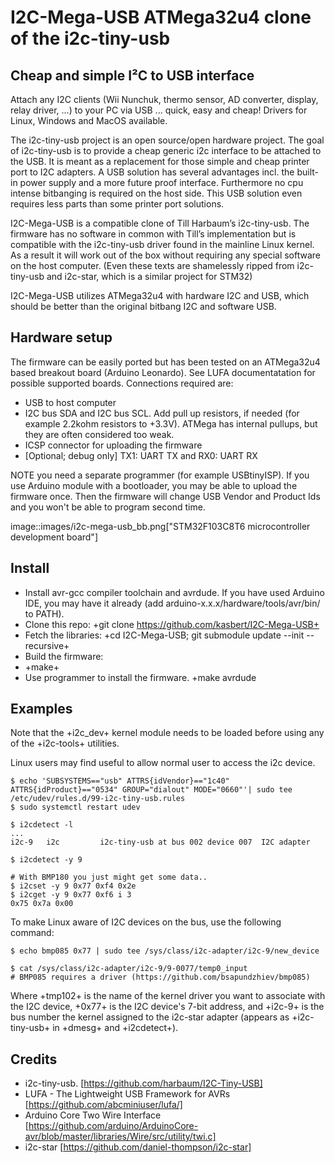 # I2C-Mega-USB ATMega32u4 clone of the i2c-tiny-usb
## Cheap and simple I²C to USB interface

Attach any I2C clients (Wii Nunchuk, thermo sensor, AD converter, display, relay driver, ...) to your PC via USB ... quick, easy and cheap! Drivers for Linux, Windows and MacOS available.

The i2c-tiny-usb project is an open source/open hardware project. The goal of i2c-tiny-usb is to provide a cheap generic i2c interface to be attached to the USB. It is meant as a replacement for those simple and cheap printer port to I2C adapters. A USB solution has several advantages incl. the built-in power supply and a more future proof interface. Furthermore no cpu intense bitbanging is required on the host side. This USB solution even requires less parts than some printer port solutions.

I2C-Mega-USB is a compatible clone of Till Harbaum’s i2c-tiny-usb. The firmware has no software in common with Till’s implementation but is compatible with the i2c-tiny-usb driver found in the mainline Linux kernel. As a result it will work out of the box without requiring any special software on the host computer. (Even these texts are shamelessly ripped from i2c-tiny-usb and i2c-star, which is a similar project for STM32)

I2C-Mega-USB utilizes ATMega32u4 with hardware I2C and USB, which should be better than the original bitbang I2C and software USB.

## Hardware setup

The firmware can be easily ported but has been tested on an ATMega32u4 based breakout board (Arduino Leonardo).
See LUFA documentatation for possible supported boards.
Connections required are:

- USB to host computer
- I2C bus SDA and I2C bus SCL. Add pull up resistors, if needed (for example 2.2kohm resistors to +3.3V). ATMega has internal pullups, but they are often considered too weak.
- ICSP connector for uploading the firmware
- [Optional; debug only] TX1: UART TX and RX0: UART RX

NOTE you need a separate programmer (for example USBtinyISP).
If you use Arduino module with a bootloader, you may be able to upload the firmware once.
Then the firmware will change USB Vendor and Product Ids and you won't be able to program second time.

image::images/i2c-mega-usb_bb.png["STM32F103C8T6 microcontroller development board"]


## Install

- Install avr-gcc compiler toolchain and avrdude. If you have used Arduino IDE, you may have it already (add arduino-x.x.x/hardware/tools/avr/bin/ to PATH).
- Clone this repo:
  +git clone https://github.com/kasbert/I2C-Mega-USB+
- Fetch the libraries:
  +cd I2C-Mega-USB; git submodule update --init --recursive+
- Build the firmware:
- +make+
- Use programmer to install the firmware.
  +make avrdude

## Examples

Note that the +i2c_dev+ kernel module needs to be loaded before using any of the
+i2c-tools+ utilities.

Linux users may find useful to allow normal user to access the i2c device.

    $ echo 'SUBSYSTEMS=="usb" ATTRS{idVendor}=="1c40" ATTRS{idProduct}=="0534" GROUP="dialout" MODE="0660"'| sudo tee /etc/udev/rules.d/99-i2c-tiny-usb.rules
    $ sudo systemctl restart udev

    $ i2cdetect -l
    ...
    i2c-9	i2c       	i2c-tiny-usb at bus 002 device 007	I2C adapter

    $ i2cdetect -y 9

    # With BMP180 you just might get some data..
    $ i2cset -y 9 0x77 0xf4 0x2e
    $ i2cget -y 9 0x77 0xf6 i 3
    0x75 0x7a 0x00


To make Linux aware of I2C devices on the bus, use the following command:

    $ echo bmp085 0x77 | sudo tee /sys/class/i2c-adapter/i2c-9/new_device

    $ cat /sys/class/i2c-adapter/i2c-9/9-0077/temp0_input
    # BMP085 requires a driver (https://github.com/bsapundzhiev/bmp085)

Where +tmp102+ is the name of the kernel driver you want to associate with the
I2C device, +0x77+ is the I2C device's 7-bit address, and +i2c-9+ is the bus
number the kernel assigned to the i2c-star adapter (appears as +i2c-tiny-usb+
in +dmesg+ and +i2cdetect+).


## Credits
* i2c-tiny-usb. [https://github.com/harbaum/I2C-Tiny-USB]
* LUFA - The Lightweight USB Framework for AVRs [https://github.com/abcminiuser/lufa/]
* Arduino Core Two Wire Interface [https://github.com/arduino/ArduinoCore-avr/blob/master/libraries/Wire/src/utility/twi.c]
* i2c-star [https://github.com/daniel-thompson/i2c-star]